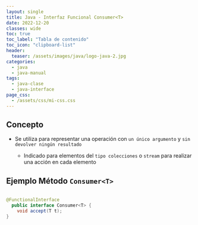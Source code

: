 ```yaml
---
layout: single
title: Java - Interfaz Funcional Consumer<T>
date: 2022-12-20
classes: wide
toc: true
toc_label: "Tabla de contenido"
toc_icon: "clipboard-list"
header:
  teaser: /assets/images/java/logo-java-2.jpg
categories:
  - java
  - java-manual
tags:
  - java-clase
  - java-interface
page_css: 
  - /assets/css/mi-css.css
---
```


## Concepto

* Se utiliza para representar una operación con ``un único argumento`` y ``sin devolver ningún resultado``

  * Indicado para elementos del ``tipo colecciones`` o ``stream`` para realizar una acción en cada elemento

## Ejemplo Método ``Consumer<T>``

```java

@FunctionalInterface
  public interface Consumer<T> {
    void accept(T t);
}
```
